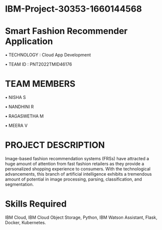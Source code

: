 # IBM-Project-30353-1660144568
# Smart Fashion Recommender Application

 •	TECHNOLOGY : Cloud App Development

 •	TEAM ID :  PNT2022TMID46176

#   TEAM MEMBERS
•	NISHA S

•	NANDHINI R

•	RAGASWETHA M

•	MEERA V 
   
# PROJECT DESCRIPTION

Image-based fashion recommendation systems (FRSs) have attracted a huge amount of attention from fast fashion retailers as they provide a personalized shopping experience to consumers. With the technological advancements, this branch of artificial intelligence exhibits a tremendous amount of potential in image processing, parsing, classification, and segmentation.

#  Skills Required
IBM Cloud, IBM Cloud Object Storage, Python, IBM Watson Assistant, Flask, Docker, Kubernetes.

